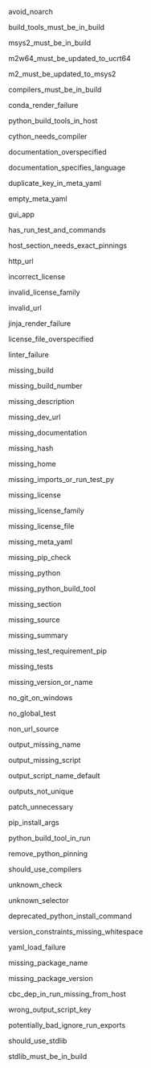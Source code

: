 avoid_noarch

build_tools_must_be_in_build

msys2_must_be_in_build

m2w64_must_be_updated_to_ucrt64

m2_must_be_updated_to_msys2

compilers_must_be_in_build

conda_render_failure

python_build_tools_in_host

cython_needs_compiler

documentation_overspecified

documentation_specifies_language

duplicate_key_in_meta_yaml

empty_meta_yaml

gui_app

has_run_test_and_commands

host_section_needs_exact_pinnings

http_url

incorrect_license

invalid_license_family

invalid_url

jinja_render_failure

license_file_overspecified

linter_failure

missing_build

missing_build_number

missing_description

missing_dev_url

missing_documentation

missing_hash

missing_home

missing_imports_or_run_test_py

missing_license

missing_license_family

missing_license_file

missing_meta_yaml

missing_pip_check

missing_python

missing_python_build_tool

missing_section

missing_source

missing_summary

missing_test_requirement_pip

missing_tests

missing_version_or_name

no_git_on_windows

no_global_test

non_url_source

output_missing_name

output_missing_script

output_script_name_default

outputs_not_unique

patch_unnecessary

pip_install_args

python_build_tool_in_run

remove_python_pinning

should_use_compilers

unknown_check

unknown_selector

deprecated_python_install_command

version_constraints_missing_whitespace

yaml_load_failure

missing_package_name

missing_package_version

cbc_dep_in_run_missing_from_host

wrong_output_script_key

potentially_bad_ignore_run_exports

should_use_stdlib

stdlib_must_be_in_build
